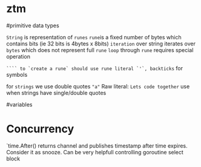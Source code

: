 # ztm

#primitive data types

`String` is representation of `runes`
`rune`is a fixed number of bytes which contains bits (ie 32 bits is 4bytes x 8bits)
`iteration` over string iterates over `bytes` which does not represent full `rune`
`loop` through `rune` requires special operation

``` ````
to `create a rune` should use rune literal `'`, backticks ``` for symbols


for `strings` we use double quotes `"a"`
Raw literal: `Lets code together` use when strings have single/double quotes



#variables


# Concurrency

`time.After() returns channel and publishes timestamp after time expires. Consider it as snooze. Can be very helpfull controlling goroutine select block

